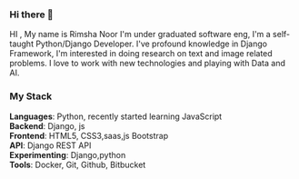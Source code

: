 ### Hi there 👋
HI , My name is Rimsha Noor I'm under graduated software eng, I'm a self-taught Python/Django Developer. I've profound knowledge in Django Framework,
 I'm interested in doing research on text and image related problems. I love to work with new technologies and playing with Data and AI.<br>
### My Stack
<b>Languages</b>: Python,  recently started learning JavaScript <br>
<b>Backend</b>: Django, js <br>
<b>Frontend</b>: HTML5, CSS3,saas,js Bootstrap<br>
<b>API</b>: Django REST API<br>
<b>Experimenting</B>: Django,python<br>
<b>Tools</b>: Docker, Git, Github, Bitbucket

<!--
**Rimsha55/Rimsha55** is a ✨ _special_ ✨ repository because its `README.md` (this file) appears on your GitHub profile.

Here are some ideas to get you started:

- 🔭 I’m currently working on ...
- 🌱 I’m currently learning ...
- 👯 I’m looking to collaborate on ...
- 🤔 I’m looking for help with ...
- 💬 Ask me about ...
- 📫 How to reach me: ...
- 😄 Pronouns: ...
- ⚡ Fun fact: ...
-->
